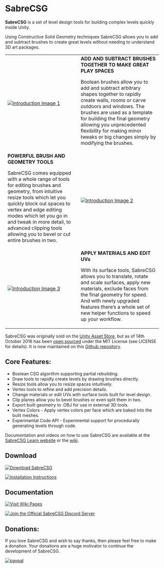 # SabreCSG

**SabreCSG** is a set of level design tools for building complex levels quickly inside Unity.

Using Constructive Solid Geometry techniques SabreCSG allows you to add and subtract brushes to create great levels without needing to understand 3D art packages.

| | |
| --- | --- |
| [![Introduction Image 1](https://github.com/sabresaurus/SabreCSG/wiki/images/home-introduction-1.png)](https://github.com/sabresaurus/SabreCSG/wiki/images/home-introduction-1.png) | **ADD AND SUBTRACT BRUSHES TOGETHER TO MAKE GREAT PLAY SPACES** <p>Boolean brushes allow you to add and subtract arbitrary shapes together to rapidly create walls, rooms or carve outdoors and windows. The brushes are used as a template for building the final geometry allowing you unprecedented flexibility for making minor tweaks or big changes simply by modifying the brushes.</p> |
| **POWERFUL BRUSH AND GEOMETRY TOOLS** <p>SabreCSG comes equipped with a whole range of tools for editing brushes and geometry, from intuitive resize tools which let you quickly block out spaces to vertex and edge editing modes which let you go in and tweak in more detail, to advanced clipping tools allowing you to bevel or cut entire brushes in two.</p> | [![Introduction Image 2](https://github.com/sabresaurus/SabreCSG/wiki/images/home-introduction-2.png)](https://github.com/sabresaurus/SabreCSG/wiki/images/home-introduction-2.png) |
| [![Introduction Image 3](https://github.com/sabresaurus/SabreCSG/wiki/images/home-introduction-3.png)](https://github.com/sabresaurus/SabreCSG/wiki/images/home-introduction-3.png) | **APPLY MATERIALS AND EDIT UVs** <p>With its surface tools, SabreCSG allows you to translate, rotate and scale surfaces, apply new materials, exclude faces from the final geometry for speed. And with newly upgraded features there’s a whole set of new helper functions to speed up your workflow.</p> |

SabreCSG was originally sold on the [Unity Asset Store](https://www.assetstore.unity3d.com/en/#!/content/47418), but as of 14th October 2016 has been [open sourced](http://sabrecsg.com/2016/10/14/sabrecsg-released-as-open-source/) under the MIT License (see LICENSE for details). It is now maintained on this [Github repository](https://github.com/sabresaurus/SabreCSG).

## Core Features:

- Boolean CSG algorithm supporting partial rebuilding.
- Draw tools to rapidly create levels by drawing brushes directly.
- Resize tools allow you to resize spaces intuitively.
- Vertex tools to refine and add precision details.
- Change materials or edit UVs with surface tools built for level design.
- Clip planes allow you to bevel brushes or even split them in two.
- Export built geometry to .OBJ for use in external 3D tools.
- Vertex Colors - Apply vertex colors per face which are baked into the built meshes.
- Experimental Code API - Experimental support for procedurally generating levels through code.

Documentation and videos on how to use SabreCSG are available at the [SabreCSG Learn website](http://sabrecsg.com/learn/) or the [wiki](https://github.com/sabresaurus/SabreCSG/wiki).

## Download

[![Download SabreCSG](https://github.com/sabresaurus/SabreCSG/wiki/images/home/home-button-1.png)](https://github.com/sabresaurus/SabreCSG/archive/master.zip)

[![Installation Instructions](https://github.com/sabresaurus/SabreCSG/wiki/images/home/home-button-4.png)](https://youtu.be/KDheSZcagsw?t=30)

## Documentation

[![Visit Wiki Pages](https://github.com/sabresaurus/SabreCSG/wiki/images/home/home-button-3.png)](https://github.com/sabresaurus/SabreCSG/wiki)

[![Join the Official SabreCSG Discord Server](https://github.com/sabresaurus/SabreCSG/wiki/images/home/home-button-2.png)](https://discord.gg/pFAS5rK)

## Donations:

If you love SabreCSG and wish to say thanks, then please feel free to make a donation. Your donations are a huge motivator to continue the development of SabreCSG.

[![paypal](https://www.paypalobjects.com/en_US/i/btn/btn_donateCC_LG.gif)](https://paypal.me/henrydejongh)
